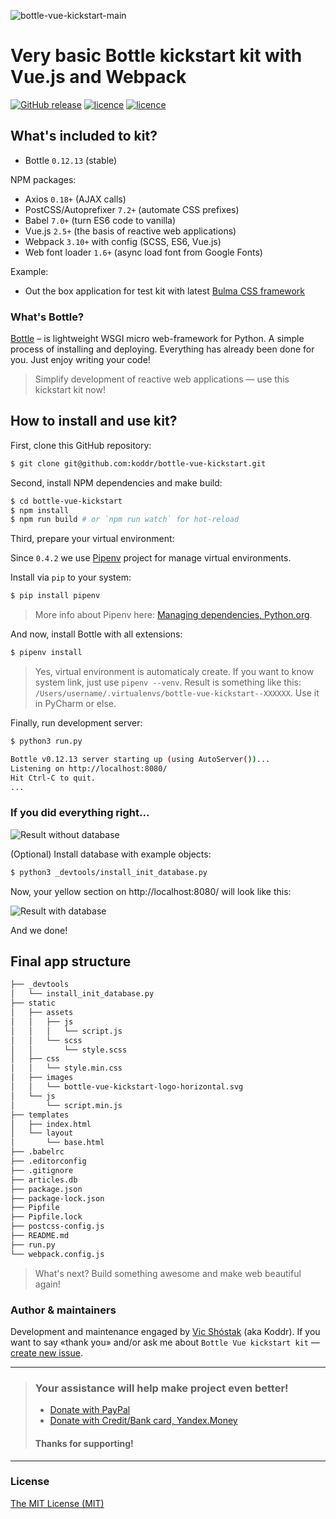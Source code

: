 ![bottle-vue-kickstart-main](https://cloud.githubusercontent.com/assets/11155743/24041455/9fbd99ec-0b1e-11e7-9ba0-a429a28591b0.jpg)

# Very basic Bottle kickstart kit with Vue.js and Webpack
[![GitHub release](https://img.shields.io/badge/version-0.5.1-brightgreen.svg?style=flat-square)](https://github.com/koddr/bottle-vue-kickstart) [![licence](https://img.shields.io/badge/Python-2.7_or_3.4+-red.svg?style=flat-square)](https://www.python.org/downloads/) [![licence](https://img.shields.io/badge/licence-MIT-blue.svg?style=flat-square)](https://github.com/koddr/bottle-vue-kickstart/blob/master/LICENSE.md)

## What's included to kit?

* Bottle `0.12.13` (stable)

NPM packages:

* Axios `0.18+` (AJAX calls)
* PostCSS/Autoprefixer `7.2+` (automate CSS prefixes)
* Babel `7.0+` (turn ES6 code to vanilla)
* Vue.js `2.5+` (the basis of reactive web applications)
* Webpack `3.10+` with config (SCSS, ES6, Vue.js)
* Web font loader `1.6+` (async load font from Google Fonts)

Example:

* Out the box application for test kit with latest [Bulma CSS framework](https://github.com/jgthms/bulma)

### What's Bottle?

[Bottle](http://bottlepy.org/) – is lightweight WSGI micro web-framework for Python. A simple process of installing and deploying. Everything has already been done for you. Just enjoy writing your code!

> Simplify development of reactive web applications — use this kickstart kit now!

## How to install and use kit?

First, clone this GitHub repository:

```bash
$ git clone git@github.com:koddr/bottle-vue-kickstart.git
```

Second, install NPM dependencies and make build:

```bash
$ cd bottle-vue-kickstart
$ npm install
$ npm run build # or `npm run watch` for hot-reload
```

Third, prepare your virtual environment:

Since `0.4.2` we use [Pipenv](https://github.com/pypa/pipenv) project for manage virtual environments. 

Install via `pip` to your system:

```bash
$ pip install pipenv
```

> More info about Pipenv here: [Managing dependencies, Python.org](https://packaging.python.org/tutorials/managing-dependencies/#managing-dependencies).

And now, install Bottle with all extensions: 

```bash
$ pipenv install
```

> Yes, virtual environment is automaticaly create. If you want to know system link, just use `pipenv --venv`.
> Result is something like this: `/Users/username/.virtualenvs/bottle-vue-kickstart--XXXXXX`. Use it in PyCharm or else.

Finally, run development server:

```bash
$ python3 run.py

Bottle v0.12.13 server starting up (using AutoServer())...
Listening on http://localhost:8080/
Hit Ctrl-C to quit.
...
```

### If you did everything right...

![Result without database](https://cloud.githubusercontent.com/assets/11155743/24055182/24a5a04c-0b50-11e7-89a6-8f5d85c98e08.png)

(Optional) Install database with example objects:

```bash
$ python3 _devtools/install_init_database.py
```

Now, your yellow section on http://localhost:8080/ will look like this:

![Result with database](https://cloud.githubusercontent.com/assets/11155743/24043867/cf79c344-0b29-11e7-8066-8ebd83e68acb.png)

And we done!

## Final app structure

``` html
├── _devtools
│   └── install_init_database.py
├── static
│   ├── assets
│   │   ├── js
│   │   │   └── script.js
│   │   └── scss
│   │       └── style.scss
│   ├── css
│   │   └── style.min.css
│   ├── images
│   │   └── bottle-vue-kickstart-logo-horizontal.svg
│   └── js
│       └── script.min.js
├── templates
│   ├── index.html
│   └── layout
│       └── base.html
├── .babelrc
├── .editorconfig
├── .gitignore
├── articles.db
├── package.json
├── package-lock.json
├── Pipfile
├── Pipfile.lock
├── postcss-config.js
├── README.md
├── run.py
└── webpack.config.js
```

> What's next? Build something awesome and make web beautiful again!

### Author & maintainers

Development and maintenance engaged by [Vic Shóstak](https://github.com/koddr) (aka Koddr).
If you want to say «thank you» and/or ask me about `Bottle Vue kickstart kit` — [create new issue](https://github.com/koddr/bottle-vue-kickstart/issues/new).

___
> ### Your assistance will help make project even better!
> 
> * [Donate with PayPal](https://www.paypal.me/koddr/9.99usd)
> * [Donate with Credit/Bank card, Yandex.Money](https://money.yandex.ru/to/41001601525977/599)
> 
> #### Thanks for supporting!
___

### License

[The MIT License (MIT)](https://github.com/koddr/bottle-vue-kickstart/blob/master/LICENSE.md)
